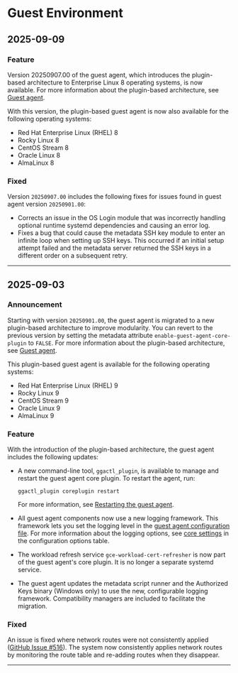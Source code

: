 # Guest Environment

## 2025-09-09

### Feature

Version 20250907.00 of the guest agent, which introduces the plugin-based
architecture to Enterprise Linux 8 operating systems, is now available. For more
information about the plugin-based architecture, see [Guest agent](https://cloud.google.com/compute/docs/images/guest-agent).

With this version, the plugin-based guest agent is now also available for the
following operating systems:

* Red Hat Enterprise Linux (RHEL) 8
* Rocky Linux 8
* CentOS Stream 8
* Oracle Linux 8
* AlmaLinux 8

### Fixed

Version `20250907.00` includes the following fixes for issues found in guest
agent version `20250901.00`:

* Corrects an issue in the OS Login module that was incorrectly handling
  optional runtime systemd dependencies and causing an error log.
* Fixes a bug that could cause the metadata SSH key module to enter an infinite
  loop when setting up SSH keys. This occurred if an initial setup attempt failed
  and the metadata server returned the SSH keys in a different order on a
  subsequent retry.

---
## 2025-09-03

### Announcement

Starting with version `20250901.00`, the guest agent is migrated to a new
plugin-based architecture to improve modularity. You can revert to the previous
version by setting the metadata attribute `enable-guest-agent-core-plugin` to
`FALSE`. For more information about the plugin-based architecture, see
[Guest agent](https://cloud.google.com/compute/docs/images/guest-agent).

This plugin-based guest agent is available for the following operating systems:

* Red Hat Enterprise Linux (RHEL) 9
* Rocky Linux 9
* CentOS Stream 9
* Oracle Linux 9
* AlmaLinux 9

### Feature

With the introduction of the plugin-based architecture, the guest agent includes
the following updates:

* A new command-line tool, `ggactl_plugin`, is available to manage and restart
  the guest agent core plugin. To restart the agent, run:

  ```
  ggactl_plugin coreplugin restart

  ```

  For more information, see [Restarting the guest agent](https://cloud.google.com/compute/docs/images/manage-guest-agent#restart-guest-agent).
* All guest agent components now use a new logging framework. This framework
  lets you set the logging level in the
  [guest agent configuration file](https://cloud.google.com/compute/docs/images/manage-guest-agent#update-guest-agent-config).
  For more information about the logging options, see [core settings](https://cloud.google.com/compute/docs/images/manage-guest-agent#core)
  in the configuration options table.
* The workload refresh service `gce-workload-cert-refresher` is now part of the
  guest agent's core plugin. It is no longer a separate systemd service.
* The guest agent updates the metadata script runner and the Authorized Keys
  binary (Windows only) to use the new, configurable logging framework.
  Compatibility managers are included to facilitate the migration.

### Fixed

An issue is fixed where network routes were not consistently applied
([GitHub Issue #516](https://github.com/GoogleCloudPlatform/guest-agent/issues/516)).
The system now consistently applies network routes by monitoring the route table
and re-adding routes when they disappear.

---
